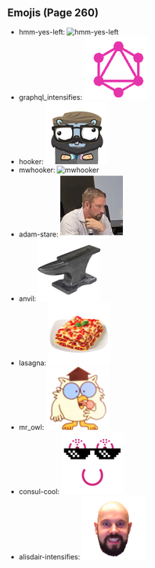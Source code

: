 
## Emojis (Page 260)

* hmm-yes-left: ![hmm-yes-left](output/hmm-yes-left)
* graphql_intensifies: ![graphql_intensifies](output/graphql_intensifies.gif)
* hooker: ![hooker](output/hooker.png)
* mwhooker: ![mwhooker](output/mwhooker)
* adam-stare: ![adam-stare](output/adam-stare.png)
* anvil: ![anvil](output/anvil.png)
* lasagna: ![lasagna](output/lasagna.png)
* mr_owl: ![mr_owl](output/mr_owl.png)
* consul-cool: ![consul-cool](output/consul-cool.png)
* alisdair-intensifies: ![alisdair-intensifies](output/alisdair-intensifies.gif)
